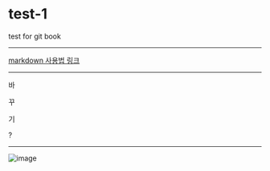 # test-1
test for git book

---

[markdown 사용법 링크](http://help.github.com/en/articles/basic-writing-and-formatting-syntax "alt")

---

바

꾸

기

?

---

![image](http://kyrieko.dothome.co.kr/images/first.jpg)
